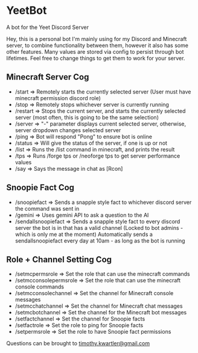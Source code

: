 # YeetBot
A bot for the Yeet Discord Server

Hey, this is a personal bot I'm mainly using for my Discord and Minecraft server, to combine functionality between them, however it also has some other features. Many values are stored via config to persist through bot lifetimes. Feel free to change things to get them to work for your server.

## Minecraft Server Cog

- /start                 => Remotely starts the currently selected server (User must have minecraft permission discord role)
- /stop                  => Remotely stops whichever server is currently running
- /restart               => Stops the current server, and starts the currently selected server (most often, this is going to be the same selection)
- /server                => "-" parameter displays current selected server, otherwise, server dropdown changes selected server
- /ping                  => Bot will respond "Pong" to ensure bot is online
- /status                => Will give the status of the server, if one is up or not
- /list                  => Runs the /list command in minecraft, and prints the result
- /tps                   => Runs /forge tps or /neoforge tps to get server performance values
- /say <message>         => Says the message in chat as [Rcon]

## Snoopie Fact Cog

- /snoopiefact           => Sends a snapple style fact to whichever discord server the command was sent in
- /gemini                => Uses gemini API to ask a question to the AI
- /sendallsnoopiefact    => Sends a snapple style fact to every discord server the bot is in that has a valid channel (Locked to bot admins - which is only me at the moment)
Automatically sends a sendallsnoopiefact every day at 10am - as long as the bot is running

## Role + Channel Setting Cog

- /setmcpermsrole        => Set the role that can use the minecraft commands
- /setmcconsolepermsrole => Set the role that can use the minecraft console commands
- /setmcconsolechannel   => Set the channel for Minecraft console messages
- /setmcchatchannel      => Set the channel for Minecraft chat messages
- /setmcbotchannel       => Set the channel for the Minecraft bot messages
- /setfactchannel        => Set the channel for Snoopie facts
- /setfactrole           => Set the role to ping for Snoopie facts
- /setpermsrole          => Set the role to have Snoopie fact permissions

Questions can be brought to timothy.kwartler@gmail.com
